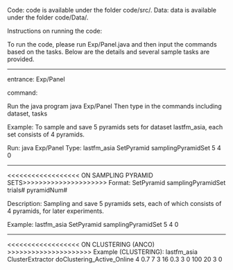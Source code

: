 Code: code is available under the folder code/src/.
Data: data is available under the folder code/Data/.

Instructions on running the code:

To run the code, please run Exp/Panel.java and then input the commands based on the tasks. Below are the details and several sample tasks are provided.

------------------------------------------------------------------------------------------------------------

entrance:
Exp/Panel

command: 

Run the java program java Exp/Panel
Then type in the commands including dataset, tasks

Example: To sample and save 5 pyramids sets for dataset lastfm_asia, each set consists of 4 pyramids.

Run:
java Exp/Panel
Type:
lastfm_asia
SetPyramid samplingPyramidSet 5 4
0

------------------------------------------------------------------------------------------------------------
<<<<<<<<<<<<<<<<<< ON SAMPLING PYRAMID SETS>>>>>>>>>>>>>>>>>>>>>
Format: SetPyramid samplingPyramidSet trials# pyramidNum#

Description: Sampling and save 5 pyramids sets, each of which consists of 4 pyramids, for later experiments.

Example: 
lastfm_asia
SetPyramid samplingPyramidSet 5 4
0

------------------------------------------------------------------------------------------------------------
<<<<<<<<<<<<<<<<<< ON CLUSTERING (ANCO)  >>>>>>>>>>>>>>>>>>>>>
Example (CLUSTERING):
lastfm_asia
ClusterExtractor doClustering_Active_Online 4 0.7 7 3 16 0.3 3 0 100 20 3
0

